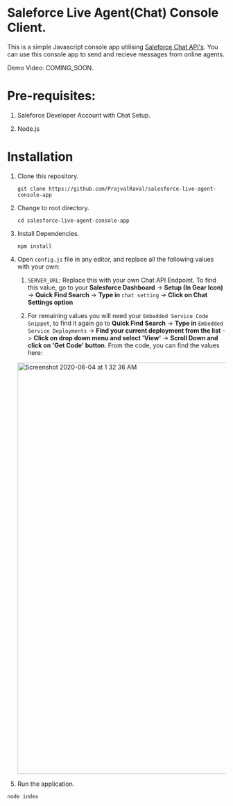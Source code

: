 # Saleforce Live Agent(Chat) Console Client.

This is a simple Javascript console app utilising [Saleforce Chat API's](https://developer.salesforce.com/docs/atlas.en-us.live_agent_rest.meta/live_agent_rest/live_agent_rest_understanding_resources.htm). You can use this console app to send and recieve messages from online agents.

Demo Video: COMING_SOON.

# Pre-requisites:

1. Saleforce Developer Account with Chat Setup.

2. Node.js

# Installation

1. Clone this repository.

    `git clone https://github.com/PrajvalRaval/salesforce-live-agent-console-app`

1. Change to root directory.

    `cd salesforce-live-agent-console-app`
    
1. Install Dependencies.

    `npm install`
    
1. Open `config.js` file in any editor, and replace all the following values with your own:

    1. `SERVER_URL`: Replace this with your own Chat API Endpoint. To find this value, go to your **Salesforce Dashboard** -> **Setup (In Gear Icon)** -> **Quick Find Search** -> **Type in** `chat setting` -> **Click on Chat Settings option**
    
    1. For remaining values you will need your `Embedded Service Code Snippet`, to find it again go to **Quick Find Search** -> **Type in** `Embedded Service Deployments` -> **Find your current deployment from the list** -> **Click on drop down menu and select 'View'** -> **Scroll Down and click on 'Get Code' button**. From the code, you can find the values here:
    
    <img width="946" alt="Screenshot 2020-06-04 at 1 32 36 AM" src="https://user-images.githubusercontent.com/41849970/83683865-ad403380-a603-11ea-8e39-3b0ee9b35a58.png">

1. Run the application.

  `node index`
